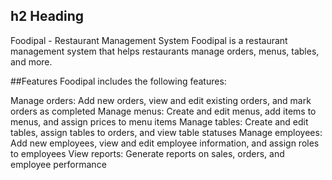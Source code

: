 ## h2 Heading
Foodipal - Restaurant Management System
Foodipal is a restaurant management system that helps restaurants manage orders, menus, tables, and more.

##Features
Foodipal includes the following features:

Manage orders: Add new orders, view and edit existing orders, and mark orders as completed
Manage menus: Create and edit menus, add items to menus, and assign prices to menu items
Manage tables: Create and edit tables, assign tables to orders, and view table statuses
Manage employees: Add new employees, view and edit employee information, and assign roles to employees
View reports: Generate reports on sales, orders, and employee performance

